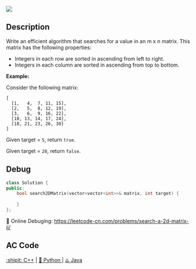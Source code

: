 <img src="https://img.shields.io/static/v1.svg?style=for-the-badge&label=difficulty&message=medium&color=orange"/>

## Description

Write an efficient algorithm that searches for a value in an m x n matrix. This matrix has the following properties:

- Integers in each row are sorted in ascending from left to right.
- Integers in each column are sorted in ascending from top to bottom.

<strong>Example:</strong>

Consider the following matrix:
```
[
  [1,   4,  7, 11, 15],
  [2,   5,  8, 12, 19],
  [3,   6,  9, 16, 22],
  [10, 13, 14, 17, 24],
  [18, 21, 23, 26, 30]
]
```
Given target = ``5``, return ``true``.

Given target = ``20``, return ``false``.


## Debug
```cpp
class Solution {
public:
    bool search2DMatrix(vector<vector<int>>& matrix, int target) {
        
    }
};
```

🐛 Online Debuging: https://leetcode-cn.com/problems/search-a-2d-matrix-ii/

## AC Code
<div>
  <a href="https://github.com/Charmve/LeetCode4FLAG/tree/main/240.%20Search%20a%202D%20Matrix%20II/240_search-a-2d-matrix-ii.cpp">:shipit: C++</a> | 
  <a href="https://github.com/Charmve/LeetCode4FLAG/tree/main/240.%20Search%20a%202D%20Matrix%20II/240_search-a-2d-matrix-ii.py">🐍 Python </a> | 
  <a href="https://github.com/Charmve/LeetCode4FLAG/tree/main/240.%20Search%20a%202D%20Matrix%20II/240_search-a-2d-matrix-ii.java">♨️ Java </a>
</div>
